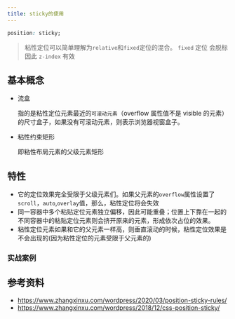 ```yaml
---
title: sticky的使用
---
```


```css
position: sticky;
```

> 粘性定位可以简单理解为`relative`和`fixed`定位的混合。
> `fixed` 定位 会脱标 因此 `z-index` 有效

## 基本概念

- 流盒

  指的是粘性定位元素最近的`可滚动元素`（overflow 属性值不是 visible 的元素）的尺寸盒子，如果没有可滚动元素，则表示浏览器视窗盒子。

- 粘性约束矩形

  即粘性布局元素的父级元素矩形

## 特性

- 它的定位效果完全受限于父级元素们。如果父元素的`overflow`属性设置了`scroll`，`auto`,`overlay`值，那么，粘性定位将会失效
- 同一容器中多个粘贴定位元素独立偏移，因此可能重叠；位置上下靠在一起的不同容器中的粘贴定位元素则会挤开原来的元素，形成依次占位的效果。
- 粘性定位元素如果和它的父元素一样高，则垂直滚动的时候，粘性定位效果是不会出现的(因为粘性定位的元素受限于父元素的)

### 实战案例

## 参考资料

- https://www.zhangxinxu.com/wordpress/2020/03/position-sticky-rules/
- https://www.zhangxinxu.com/wordpress/2018/12/css-position-sticky/
